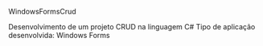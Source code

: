 WindowsFormsCrud

Desenvolvimento de um projeto CRUD na linguagem C#
Tipo de aplicação desenvolvida: Windows Forms
